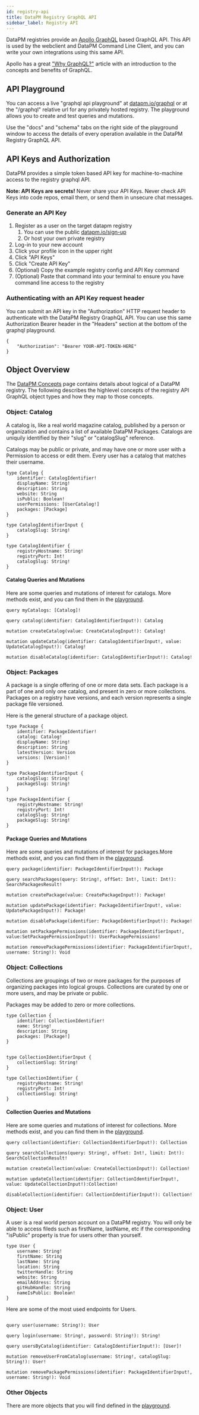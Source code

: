 ```yaml
---
id: registry-api
title: DataPM Registry GraphQL API
sidebar_label: Registry API
---
```


DataPM registries provide an [Apollo GraphQL](https://www.apollographql.com) based GraphQL API. This API is used by the webclient and DataPM Command Line Client, and you can write your own integrations using this same API.

Apollo has a great ["Why GraphQL?"](https://www.apollographql.com/docs/intro/benefits/) article with an introduction to the concepts and benefits of GraphQL. 

## API Playground

You can access a live "graphql api playground" at [datapm.io/graphql](https://datapm.io/graphql) or at the "/graphql" relative url for any privately hosted registry. The playground allows you to create and test queries and mutations. 

Use the "docs" and "schema" tabs on the right side of the playground window to access the details of every operation available in the DataPM Registry GraphQL API. 


## API Keys and Authorization

DataPM provides a simple token based API key for machine-to-machine access to the registry graphql API. 

**Note: API Keys are secrets!** Never share your API Keys. Never check API Keys into code repos, email them, or send them in unsecure chat messages. 

### Generate an API Key

1. Register as a user on the target datapm registry
    1. You can use the public [datapm.io/sign-up](https://datapm.io/sign-up)
    1. Or host your own private registry
1. Log-in to your new account
1. Click your profile icon in the upper right
1. Click "API Keys"
1. Click "Create API Key"
1. (Optional) Copy the example registry config and API Key command
1. (Optional) Paste that command into your terminal to ensure you have command line access to the registry

### Authenticating with an API Key request header

You can submit an API key in the "Authorization" HTTP request header to authenticate with the DataPM Registry GraphQL API. You can use this same Authorization Bearer header in the "Headers" section at the bottom of the graphql playground. 


```
{
    "Authorization": "Bearer YOUR-API-TOKEN-HERE"
}
```

## Object Overview

The [DataPM Concepts](concepts.md) page contains details about logical of a DataPM registry. The following describes the highlevel concepts of the registry API GraphQL object types and how they map to those concepts. 


### Object: Catalog

A catalog is, like a real world magazine catalog, published by a person or organization and contains a list of available DataPM Packages. Catalogs are uniquily identified by their "slug" or "catalogSlug" reference. 

Catalogs may be public or private, and may have one or more user with a Permission to access or edit them. Every user has a catalog that matches their username. 

```
type Catalog {
    identifier: CatalogIdentifier!
    displayName: String!
    description: String
    website: String
    isPublic: Boolean!
    userPermissions: [UserCatalog!]
    packages: [Package]
}

type CatalogIdentifierInput {
    catalogSlug: String!
}

type CatalogIdentifier {
    registryHostname: String!
    registryPort: Int!
    catalogSlug: String!
}
```



#### Catalog Queries and Mutations

Here are some queries and mutations of interest for catalogs. More methods exist, and you can find them in the [playground](/playground). 

```gql
query myCatalogs: [Catalog]!

query catalog(identifier: CatalogIdentifierInput!): Catalog

mutation createCatalog(value: CreateCatalogInput!): Catalog!

mutation updateCatalog(identifier: CatalogIdentifierInput!, value: UpdateCatalogInput!): Catalog!

mutation disableCatalog(identifier: CatalogIdentifierInput!): Catalog!
```


### Object: Packages

A package is a single offering of one or more data sets. Each package is a part of one and only one catalog, and present in zero or more collections. Packages on a registry have versions, and each version represents a single package file versioned. 


Here is the general structure of a package object. 

```
type Package {
    identifier: PackageIdentifier!
    catalog: Catalog!
    displayName: String!
    description: String
    latestVersion: Version
    versions: [Version]!
}

type PackageIdentifierInput {
    catalogSlug: String!
    packageSlug: String!
}

type PackageIdentifier {
    registryHostname: String!
    registryPort: Int!
    catalogSlug: String!
    packageSlug: String!
}
```



#### Package Queries and Mutations

Here are some queries and mutations of interest for packages.More methods exist, and you can find them in the [playground](/playground). 

```gql
query package(identifier: PackageIdentifierInput!): Package

query searchPackages(query: String!, offSet: Int!, limit: Int!): SearchPackagesResult!

mutation createPackage(value: CreatePackageInput!): Package!

mutation updatePackage(identifier: PackageIdentifierInput!, value: UpdatePackageInput!): Package!

mutation disablePackage(identifier: PackageIdentifierInput!): Package!

mutation setPackagePermissions(identifier: PackageIdentifierInput!, value:SetPackagePermissionInput!): UserPackagePermissions!

mutation removePackagePermissions(identifier: PackageIdentifierInput!, username: String!): Void

```

### Object: Collections

Collections are groupings of two or more packages for the purposes of organizing packages into logical groups. Collections are curated by one or more users, and may be private or public.

Packages may be added to zero or more collections. 

```text
type Collection {
    identifier: CollectionIdentifier!
    name: String!
    description: String
    packages: [Package!]
}


type CollectionIdentifierInput {
    collectionSlug: String!
}

type CollectionIdentifier {
    registryHostname: String!
    registryPort: Int!
    collectionSlug: String!
}

```


#### Collection Queries and Mutations

Here are some queries and mutations of interest for collections. More methods exist, and you can find them in the [playground](/playground). 


```
query collection(identifier: CollectionIdentifierInput!): Collection

query searchCollections(query: String!, offset: Int!, limit: Int!): SearchCollectionResult!

mutation createCollection(value: CreateCollectionInput!): Collection!

mutation updateCollection(identifier: CollectionIdentifierInput!, value: UpdateCollectionInput!):Collection!

disableCollection(identifier: CollectionIdentifierInput!): Collection!

```


### Object: User

A user is a real world person account on a DataPM registry. You will only be able to access fileds such as firstName, lastName, etc if the corresponding "isPublic" property is true for users other than yourself. 

```text
type User {
    username: String!
    firstName: String
    lastName: String
    location: String
    twitterHandle: String
    website: String
    emailAddress: String
    gitHubHandle: String
    nameIsPublic: Boolean!
}
```

Here are some of the most used endpoints for Users. 

```text

query user(username: String!): User

query login(username: String!, password: String!): String!

query usersByCatalog(identifier: CatalogIdentifierInput!): [User]!

mutation removeUserFromCatalog(username: String!, catalogSlug: String!): User!

mutation removePackagePermissions(identifier: PackageIdentifierInput!, username: String!): Void

```


### Other Objects

There are more objects that you will find defined in the [playground](/playground). 









